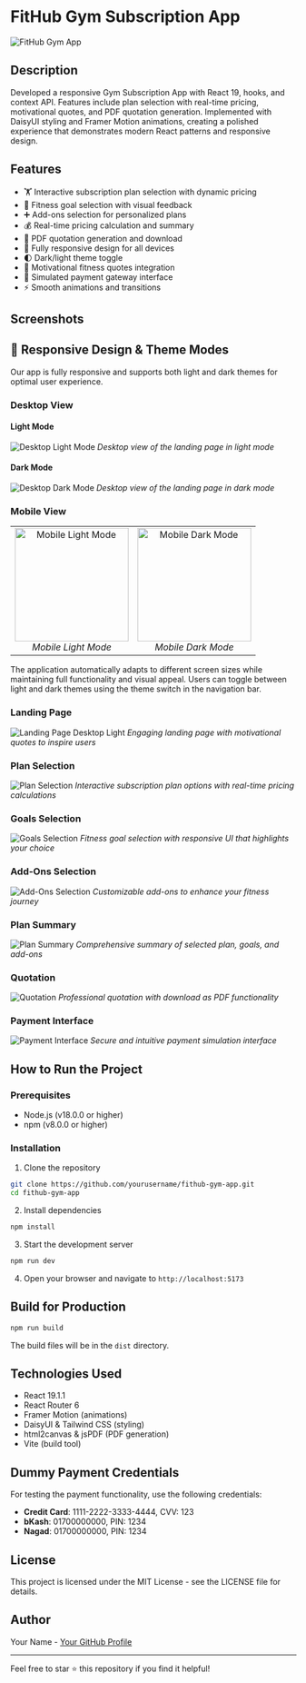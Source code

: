 # FitHub Gym Subscription App

![FitHub Gym App](./src/assets/thumbnail.png)

## Description

Developed a responsive Gym Subscription App with React 19, hooks, and context API. Features include plan selection with real-time pricing, motivational quotes, and PDF quotation generation. Implemented with DaisyUI styling and Framer Motion animations, creating a polished experience that demonstrates modern React patterns and responsive design.

## Features

- 🏋️ Interactive subscription plan selection with dynamic pricing
- 🎯 Fitness goal selection with visual feedback
- ➕ Add-ons selection for personalized plans
- 💰 Real-time pricing calculation and summary
- 📃 PDF quotation generation and download
- 📱 Fully responsive design for all devices
- 🌓 Dark/light theme toggle
- 💬 Motivational fitness quotes integration
- 🛒 Simulated payment gateway interface
- ⚡ Smooth animations and transitions

## Screenshots

## 📱 Responsive Design & Theme Modes

Our app is fully responsive and supports both light and dark themes for optimal user experience.

### Desktop View

#### Light Mode
![Desktop Light Mode](./src/assets/screenshots/desktop-light.png)
*Desktop view of the landing page in light mode*

#### Dark Mode
![Desktop Dark Mode](./src/assets/screenshots/desktop-dark.png)
*Desktop view of the landing page in dark mode*

### Mobile View

<div align="center">
  <table>
    <tr>
      <td align="center" width="200px">
        <img src="./src/assets/screenshots/mobile-light.png" width="200px" alt="Mobile Light Mode"/>
        <br />
        <em>Mobile Light Mode</em>
      </td>
      <td align="center" width="200px">
        <img src="./src/assets/screenshots/mobile-dark.png" width="200px" alt="Mobile Dark Mode"/>
        <br />
        <em>Mobile Dark Mode</em>
      </td>
    </tr>
  </table>
</div>

The application automatically adapts to different screen sizes while maintaining full functionality and visual appeal. Users can toggle between light and dark themes using the theme switch in the navigation bar.

### Landing Page
![Landing Page Desktop Light](./src/assets/screenshots/landing-light.png)
*Engaging landing page with motivational quotes to inspire users*

### Plan Selection
![Plan Selection](./src/assets/screenshots/plans.png)
*Interactive subscription plan options with real-time pricing calculations*

### Goals Selection
![Goals Selection](./src/assets/screenshots/goals.png)
*Fitness goal selection with responsive UI that highlights your choice*

### Add-Ons Selection
![Add-Ons Selection](./src/assets/screenshots/addons.png)
*Customizable add-ons to enhance your fitness journey*

### Plan Summary
![Plan Summary](./src/assets/screenshots/summary.png)
*Comprehensive summary of selected plan, goals, and add-ons*

### Quotation
![Quotation](./src/assets/screenshots/quotation.png)
*Professional quotation with download as PDF functionality*

### Payment Interface
![Payment Interface](./src/assets/screenshots/payment.png)
*Secure and intuitive payment simulation interface*

## How to Run the Project

### Prerequisites
- Node.js (v18.0.0 or higher)
- npm (v8.0.0 or higher)

### Installation

1. Clone the repository
```bash
git clone https://github.com/yourusername/fithub-gym-app.git
cd fithub-gym-app
```

2. Install dependencies
```bash
npm install
```

3. Start the development server
```bash
npm run dev
```

4. Open your browser and navigate to `http://localhost:5173`

## Build for Production

```bash
npm run build
```

The build files will be in the `dist` directory.

## Technologies Used

- React 19.1.1
- React Router 6
- Framer Motion (animations)
- DaisyUI & Tailwind CSS (styling)
- html2canvas & jsPDF (PDF generation)
- Vite (build tool)

## Dummy Payment Credentials

For testing the payment functionality, use the following credentials:

- **Credit Card**: 1111-2222-3333-4444, CVV: 123
- **bKash**: 01700000000, PIN: 1234
- **Nagad**: 01700000000, PIN: 1234

## License

This project is licensed under the MIT License - see the LICENSE file for details.

## Author

Your Name - [Your GitHub Profile](https://github.com/yourusername)

---

Feel free to star ⭐ this repository if you find it helpful!